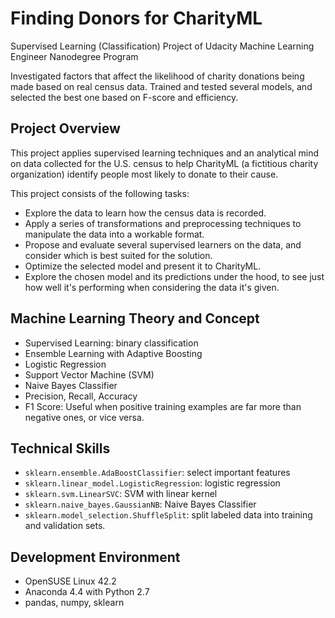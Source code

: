 # Finding Donors for CharityML

Supervised Learning (Classification) Project of Udacity Machine Learning Engineer Nanodegree Program

Investigated factors that affect the likelihood of charity donations being made based on real census data. Trained and tested several models, and selected the best one based on F-score and efficiency.


## Project Overview

This project applies supervised learning techniques and an analytical mind on data collected for the U.S. census to help CharityML (a fictitious charity organization) identify people most likely to donate to their cause.

This project consists of the following tasks:
* Explore the data to learn how the census data is recorded. 
* Apply a series of transformations and preprocessing techniques to manipulate the data into a workable format.
* Propose and evaluate several supervised learners on the data, and consider which is best suited for the solution.
* Optimize the selected model and present it to CharityML.
* Explore the chosen model and its predictions under the hood, to see just how well it's performing when considering the data it's given.


## Machine Learning Theory and Concept

* Supervised Learning: binary classification
* Ensemble Learning with Adaptive Boosting
* Logistic Regression
* Support Vector Machine (SVM)
* Naive Bayes Classifier
* Precision, Recall, Accuracy
* F1 Score: Useful when positive training examples are far more than negative ones, or vice versa.


## Technical Skills

* `sklearn.ensemble.AdaBoostClassifier`: select important features
* `sklearn.linear_model.LogisticRegression`: logistic regression
* `sklearn.svm.LinearSVC`: SVM with linear kernel
* `sklearn.naive_bayes.GaussianNB`: Naive Bayes Classifier
* `sklearn.model_selection.ShuffleSplit`: split labeled data into training and validation sets.


## Development Environment

* OpenSUSE Linux 42.2
* Anaconda 4.4 with Python 2.7
* pandas, numpy, sklearn

